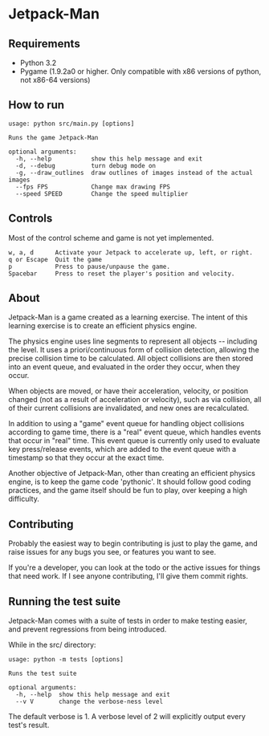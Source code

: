 # Jetpack-Man #

## Requirements ##
 - Python 3.2
 - Pygame (1.9.2a0 or higher.  Only compatible with x86 versions of python, not x86-64 versions)

## How to run ##

    usage: python src/main.py [options]
    
    Runs the game Jetpack-Man
    
    optional arguments:
      -h, --help           show this help message and exit
      -d, --debug          turn debug mode on
      -g, --draw_outlines  draw outlines of images instead of the actual images
      --fps FPS            Change max drawing FPS
      --speed SPEED        Change the speed multiplier

## Controls ##
Most of the control scheme and game is not yet implemented.

    w, a, d      Activate your Jetpack to accelerate up, left, or right.
    q or Escape  Quit the game
    p            Press to pause/unpause the game.
    Spacebar     Press to reset the player's position and velocity.

## About ##
Jetpack-Man is a game created as a learning exercise.  The intent of this learning exercise is to create an efficient physics engine.

The physics engine uses line segments to represent all objects -- including the level.  It uses a priori/continuous form of collision detection, allowing the precise collision time to be calculated.  All object collisions are then stored into an event queue, and evaluated in the order they occur, when they occur.

When objects are moved, or have their acceleration, velocity, or position changed (not as a result of acceleration or velocity), such as via collision, all of their current collisions are invalidated, and new ones are recalculated.

In addition to using a "game" event queue for handling object collisions according to game time, there is a "real" event queue, which handles events that occur in "real" time.  This event queue is currently only used to evaluate key press/release events, which are added to the event queue with a timestamp so that they occur at the exact time.

Another objective of Jetpack-Man, other than creating an efficient physics engine, is to keep the game code 'pythonic'.  It should follow good coding practices, and the game itself should be fun to play, over keeping a high difficulty.


## Contributing ##
Probably the easiest way to begin contributing is just to play the game, and raise issues for any bugs you see, or features you want to see.

If you're a developer, you can look at the todo or the active issues for things that need work.  If I see anyone contributing, I'll give them commit rights.

## Running the test suite ##
Jetpack-Man comes with a suite of tests in order to make testing easier, and prevent regressions from being introduced.

While in the src/ directory:

    usage: python -m tests [options]

    Runs the test suite

    optional arguments:
      -h, --help  show this help message and exit
      --v V       change the verbose-ness level

The default verbose is 1.  A verbose level of 2 will explicitly output every test's result.
